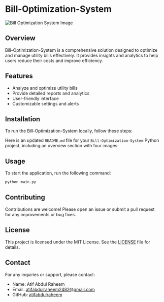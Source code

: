 # Bill-Optimization-System

![Bill Optimization System Image](https://github.com/atifabdulraheem/Bill-Optimization-System/blob/main/Bill%20Review.jpg)

## Overview
Bill-Optimization-System is a comprehensive solution designed to optimize and manage utility bills effectively. It provides insights and analytics to help users reduce their costs and improve efficiency.

## Features
- Analyze and optimize utility bills
- Provide detailed reports and analytics
- User-friendly interface
- Customizable settings and alerts

## Installation
To run the Bill-Optimization-System locally, follow these steps:

Here is an updated `README.md` file for your `Bill-Optimization-System` Python project, including an overview section with four images:


## Usage
To start the application, run the following command:
```bash
python main.py
```

## Contributing
Contributions are welcome! Please open an issue or submit a pull request for any improvements or bug fixes.


## License
This project is licensed under the MIT License. See the [LICENSE](LICENSE) file for details.

## Contact
For any inquiries or support, please contact:
- Name: Atif Abdul Raheem
- Email: atifabdulraheem2482@gmail.com
- GitHub: [atifabdulraheem](https://github.com/atifabdulraheem)
```
